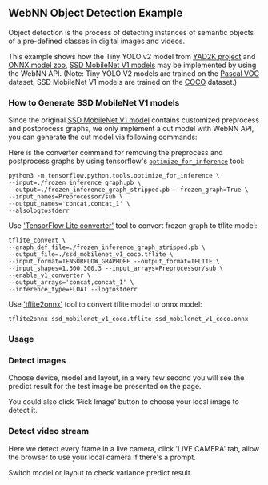 ## WebNN Object Detection Example

Object detection is the process of detecting instances of semantic objects of a pre-defined classes in digital images and videos.

This example shows how the Tiny YOLO v2 model from [YAD2K project](https://github.com/allanzelener/YAD2K) and [ONNX model zoo](https://github.com/onnx/models/blob/master/vision/object_detection_segmentation/tiny-yolov2/model/tinyyolov2-8.tar.gz), [SSD MobileNet V1 models](http://download.tensorflow.org/models/object_detection/ssd_mobilenet_v1_coco_2018_01_28.tar.gz) may be implemented by using the WebNN API. (Note: Tiny YOLO V2 models are trained on the [Pascal VOC](http://host.robots.ox.ac.uk/pascal/VOC/) dataset, SSD MobileNet V1 models are trained on the [COCO](https://cocodataset.org/#home) dataset.)


### How to Generate SSD MobileNet V1 models

Since the original [SSD MobileNet V1 model](http://download.tensorflow.org/models/object_detection/ssd_mobilenet_v1_coco_2018_01_28.tar.gz) contains customized preprocess and postprocess graphs, we only implement a cut model with WebNN API, you can generate the cut model via following commands:

Here is the converter command for removing the preprocess and postprocess graphs by using tensorflow's [`optimize_for_inference`](https://github.com/tensorflow/tensorflow/blob/master/tensorflow/python/tools/optimize_for_inference.py) tool:

```
python3 -m tensorflow.python.tools.optimize_for_inference \
--input=./frozen_inference_graph.pb \
--output=./frozen_inference_graph_stripped.pb --frozen_graph=True \
--input_names=Preprocessor/sub \
--output_names='concat,concat_1' \
--alsologtostderr
```

Use ['TensorFlow Lite converter'](https://www.tensorflow.org/lite/convert) tool to convert frozen graph to tflite model:

```
tflite_convert \
--graph_def_file=./frozen_inference_graph_stripped.pb \
--output_file=./ssd_mobilenet_v1_coco.tflite \
--input_format=TENSORFLOW_GRAPHDEF --output_format=TFLITE \
--input_shapes=1,300,300,3 --input_arrays=Preprocessor/sub \
--enable_v1_converter \
--output_arrays='concat,concat_1' \
--inference_type=FLOAT --logtostderr
```

Use ['tflite2onnx'](https://github.com/jackwish/tflite2onnx) tool to convert tflite model to onnx model:
```
tflite2onnx ssd_mobilenet_v1_coco.tflite ssd_mobilenet_v1_coco.onnx
```

### Usage

### Detect images

Choose device, model and layout, in a very few second you will see the predict result for the test image be presented on the page.

You could also click 'Pick Image' button to choose your local image to detect it.

### Detect video stream

Here we detect every frame in a live camera, click 'LIVE CAMERA' tab, allow the browser to use your local camera if there's a prompt.

Switch model or layout to check variance predict result.